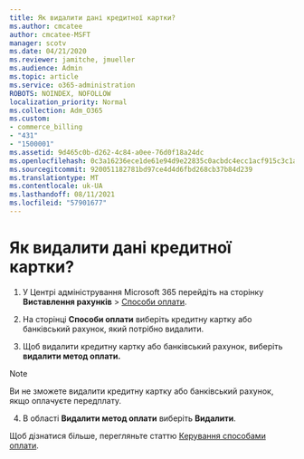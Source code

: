 ```yaml
---
title: Як видалити дані кредитної картки?
ms.author: cmcatee
author: cmcatee-MSFT
manager: scotv
ms.date: 04/21/2020
ms.reviewer: jamitche, jmueller
ms.audience: Admin
ms.topic: article
ms.service: o365-administration
ROBOTS: NOINDEX, NOFOLLOW
localization_priority: Normal
ms.collection: Adm_O365
ms.custom:
- commerce_billing
- "431"
- "1500001"
ms.assetid: 9d465c0b-d262-4c84-a0ee-76d0f18a24dc
ms.openlocfilehash: 0c3a16236ece1de61e94d9e22835c0acbdc4ecc1acf915c3c1ad26aa0174dc37
ms.sourcegitcommit: 920051182781bd97ce4d4d6fbd268cb37b84d239
ms.translationtype: MT
ms.contentlocale: uk-UA
ms.lasthandoff: 08/11/2021
ms.locfileid: "57901677"
---
```

# <a name="how-do-i-remove-my-credit-card-information"></a>Як видалити дані кредитної картки?

1. У Центрі адміністрування Microsoft 365 перейдіть на сторінку **Виставлення рахунків** \> [Способи оплати](https://go.microsoft.com/fwlink/p/?linkid=2018806).

2. На сторінці **Способи оплати** виберіть кредитну картку або банківський рахунок, який потрібно видалити.

3. Щоб видалити кредитну картку або банківський рахунок, виберіть **видалити метод оплати.**

> [!NOTE]
> Ви не зможете видалити кредитну картку або банківський рахунок, якщо оплачуєте передплату.

4. В області **Видалити метод оплати** виберіть **Видалити**.

Щоб дізнатися більше, перегляньте статтю [Керування способами оплати](https://docs.microsoft.com/microsoft-365/commerce/billing-and-payments/manage-payment-methods).